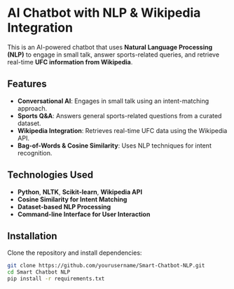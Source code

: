 # AI Chatbot with NLP & Wikipedia Integration

This is an AI-powered chatbot that uses **Natural Language Processing (NLP)** to engage in small talk, answer sports-related queries, and retrieve real-time **UFC information from Wikipedia**.

## Features
- **Conversational AI**: Engages in small talk using an intent-matching approach.
- **Sports Q&A**: Answers general sports-related questions from a curated dataset.
- **Wikipedia Integration**: Retrieves real-time UFC data using the Wikipedia API.
- **Bag-of-Words & Cosine Similarity**: Uses NLP techniques for intent recognition.

## Technologies Used
- **Python**, **NLTK**, **Scikit-learn**, **Wikipedia API**
- **Cosine Similarity for Intent Matching**
- **Dataset-based NLP Processing**
- **Command-line Interface for User Interaction**

## Installation
Clone the repository and install dependencies:

```bash
git clone https://github.com/yourusername/Smart-Chatbot-NLP.git
cd Smart Chatbot NLP
pip install -r requirements.txt
